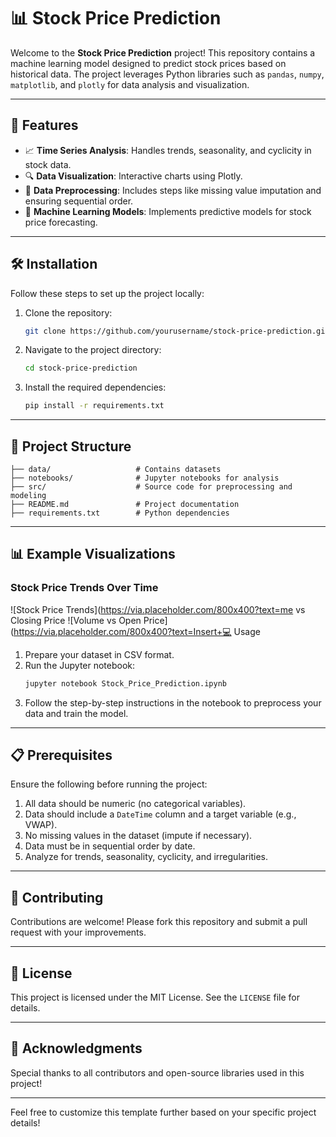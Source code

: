 # 📊 Stock Price Prediction

Welcome to the **Stock Price Prediction** project! This repository contains a machine learning model designed to predict stock prices based on historical data. The project leverages Python libraries such as `pandas`, `numpy`, `matplotlib`, and `plotly` for data analysis and visualization.

---

## 🚀 Features

- 📈 **Time Series Analysis**: Handles trends, seasonality, and cyclicity in stock data.
- 🔍 **Data Visualization**: Interactive charts using Plotly.
- 🧹 **Data Preprocessing**: Includes steps like missing value imputation and ensuring sequential order.
- 🤖 **Machine Learning Models**: Implements predictive models for stock price forecasting.

---

## 🛠️ Installation

Follow these steps to set up the project locally:

1. Clone the repository:
   ```bash
   git clone https://github.com/yourusername/stock-price-prediction.git
   ```
2. Navigate to the project directory:
   ```bash
   cd stock-price-prediction
   ```
3. Install the required dependencies:
   ```bash
   pip install -r requirements.txt
   ```

---

## 📂 Project Structure

```plaintext
├── data/                   # Contains datasets
├── notebooks/              # Jupyter notebooks for analysis
├── src/                    # Source code for preprocessing and modeling
├── README.md               # Project documentation
├── requirements.txt        # Python dependencies
```

---

## 📊 Example Visualizations

### Stock Price Trends Over Time
![Stock Price Trends](https://via.placeholder.com/800x400?text=me vs Closing Price
![Volume vs Open Price](https://via.placeholder.com/800x400?text=Insert+‍💻 Usage

1. Prepare your dataset in CSV format.
2. Run the Jupyter notebook:
   ```bash
   jupyter notebook Stock_Price_Prediction.ipynb
   ```
3. Follow the step-by-step instructions in the notebook to preprocess your data and train the model.

---

## 📋 Prerequisites

Ensure the following before running the project:

1. All data should be numeric (no categorical variables).
2. Data should include a `DateTime` column and a target variable (e.g., VWAP).
3. No missing values in the dataset (impute if necessary).
4. Data must be in sequential order by date.
5. Analyze for trends, seasonality, cyclicity, and irregularities.

---

## 🤝 Contributing

Contributions are welcome! Please fork this repository and submit a pull request with your improvements.

---

## 📜 License

This project is licensed under the MIT License. See the `LICENSE` file for details.

---

## 🌟 Acknowledgments

Special thanks to all contributors and open-source libraries used in this project!

--- 

Feel free to customize this template further based on your specific project details!

